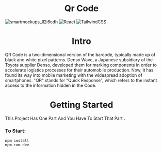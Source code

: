 <h1 align="center">Qr Code </h1>


![smartmockups_ll2i6odh](https://github.com/alimoonmh/Qr-Code/assets/113533131/88729508-b1ba-4d1d-b5b2-cfd57a673972)
![React](https://img.shields.io/badge/react-%2320232a.svg?style=for-the-badge&logo=react&logoColor=%2361DAFB)  ![TailwindCSS](https://img.shields.io/badge/tailwindcss-%2338B2AC.svg?style=for-the-badge&logo=tailwind-css&logoColor=white)  

<h1 align="center">Intro</h1>
 QR Code is a two-dimensional version of the barcode, typically made up of black and white pixel patterns. Denso Wave, a Japanese subsidiary of the Toyota supplier Denso, developed them for marking components in order to accelerate logistics processes for their automobile production. Now, it has found its way into mobile marketing with the widespread adoption of smartphones. "QR" stands for "Quick Response", which refers to the instant access to the information hidden in the Code.
<h1 align="center">Getting Started</h1>
 This Project Has One Part And You Have To Start That Part .

 ### To Start:
 ```
npm install
npm run dev
 ```


